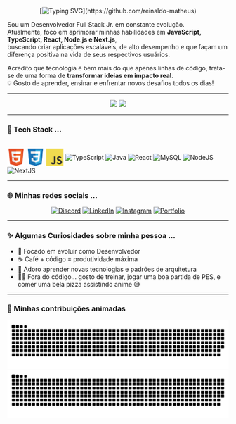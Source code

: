 <div align="center">

[![Typing SVG](https://readme-typing-svg.herokuapp.com?font=Fira+Code&duration=3000&pause=800&color=22D3EE&center=true&vCenter=true&width=500&lines=👋+Olá,+me+chamo+Matheus!;💻+Desenvolvedor+Full+Stack+Jr.;🚀+Apaixonado+por+tecnologia!)](https://github.com/reinaldo-matheus)

</div>



Sou um Desenvolvedor Full Stack Jr. em constante evolução.  
Atualmente, foco em aprimorar minhas habilidades em **JavaScript, TypeScript, React, Node.js e Next.js**,  
buscando criar aplicações escaláveis, de alto desempenho e que façam um diferença positiva na vida de seus respectivos usuários.  

Acredito que tecnologia é bem mais do que apenas linhas de código,  trata-se de uma forma de **transformar ideias em impacto real**.  
💡 Gosto de aprender, ensinar e enfrentar novos desafios todos os dias!

---

<div align="center">
  <img height="180em" src="https://github-readme-stats.vercel.app/api?username=reinaldo-matheus&show_icons=true&theme=tokyonight&include_all_commits=true&count_private=true"/>
  <img height="180em" src="https://github-readme-stats.vercel.app/api/top-langs/?username=reinaldo-matheus&layout=compact&langs_count=7&theme=tokyonight"/>
</div>

---

### 🧠 Tech Stack ...

<div style="display: inline_block"><br>
  <img align="center" alt="HTML" height="40" width="40" src="https://raw.githubusercontent.com/devicons/devicon/master/icons/html5/html5-original.svg">
  <img align="center" alt="CSS" height="40" width="40" src="https://raw.githubusercontent.com/devicons/devicon/master/icons/css3/css3-original.svg">
  <img align="center" alt="JavaScript" height="40" width="40" src="https://raw.githubusercontent.com/devicons/devicon/master/icons/javascript/javascript-original.svg">
  <img align="center" alt="TypeScript" height="40" width="40" src="https://cdn.jsdelivr.net/gh/devicons/devicon/icons/typescript/typescript-original.svg">
  <img align="center" alt="Java" height="40" width="40" src="https://cdn.jsdelivr.net/gh/devicons/devicon/icons/java/java-original.svg">
  <img align="center" alt="React" height="40" width="40" src="https://cdn.jsdelivr.net/gh/devicons/devicon/icons/react/react-original.svg">
  <img align="center" alt="MySQL" height="40" width="40" src="https://cdn.jsdelivr.net/gh/devicons/devicon/icons/mysql/mysql-original.svg">
  <img align="center" alt="NodeJS" height="40" width="40" src="https://cdn.jsdelivr.net/gh/devicons/devicon/icons/nodejs/nodejs-original.svg">
  <img align="center" alt="NextJS" height="40" width="40" src="https://cdn.jsdelivr.net/gh/devicons/devicon/icons/nextjs/nextjs-original.svg">
</div>

---
 ### 🌐 Minhas redes sociais ...

<div align="center">

[![Discord](https://img.shields.io/badge/Discord-7289DA?style=for-the-badge&logo=discord&logoColor=white)](https://discord.gg/matheusreinaldo_04465)
[![LinkedIn](https://img.shields.io/badge/LinkedIn-0077B5?style=for-the-badge&logo=linkedin&logoColor=white)](https://www.linkedin.com/in/matheus-reinaldo/)
[![Instagram](https://img.shields.io/badge/Instagram-E4405F?style=for-the-badge&logo=instagram&logoColor=white)](https://www.instagram.com/reinaldomatheus__)
[![Portfolio](https://img.shields.io/badge/Portfolio-000000?style=for-the-badge&logo=vercel&logoColor=white)]([https://developerporfolio.vercel.app/](https://my-fullstack-portfolio-e0ltovb5x-matheus-projects-31eaab83.vercel.app/))

</div>


---

### ✨ Algumas Curiosidades sobre minha pessoa  ...
- 🎯 Focado em evoluir como Desenvolvedor 
- ☕ Café + código = produtividade máxima  
- 🧩 Adoro aprender novas tecnologias e padrões de arquitetura  
- 🏋️‍♂️ Fora do código... gosto de treinar, jogar uma boa partida de PES, e comer uma bela pizza assistindo anime 😅  

---

### 🐍 Minhas contribuições animadas

![Snake animation](https://raw.githubusercontent.com/reinaldo-matheus/reinaldo-matheus/output/github-contribution-grid-snake-dark.svg#gh-dark-mode-only)
![Snake animation](https://raw.githubusercontent.com/reinaldo-matheus/reinaldo-matheus/output/github-contribution-grid-snake.svg#gh-light-mode-only)
